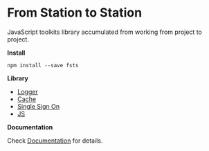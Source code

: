 # From Station to Station

JavaScript toolkits library accumulated from working from project to project.

**Install**

```
npm install --save fsts
```

**Library**

* [Logger](#logger)
* [Cache](#cache)
* [Single Sign On](#single-sign-on)
* [JS](#js)

**Documentation**

Check [Documentation](https://richardzcode.github.io/fsts-js/index.html) for details.
